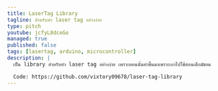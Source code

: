 ```yaml
---
title: LaserTag Library
tagline: สำหรับทำ laser tag อย่างง่าย
type: pitch
youtube: jcfyL8dceGo
managed: true
published: false
tags: [lasertag, arduino, microcontroller]
description: |
  เป็น library สำหรับทำ laser tag อย่างง่าย เพราะตอนนั้นทำขึ้นมาเพราะเอาไปใช้สอนเด็กมัธยม

  Code: https://github.com/vixtory09678/laser-tag-library
---
```

